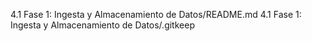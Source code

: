 4.1	Fase 1: Ingesta y Almacenamiento de Datos/README.md
4.1	Fase 1: Ingesta y Almacenamiento de Datos/.gitkeep
